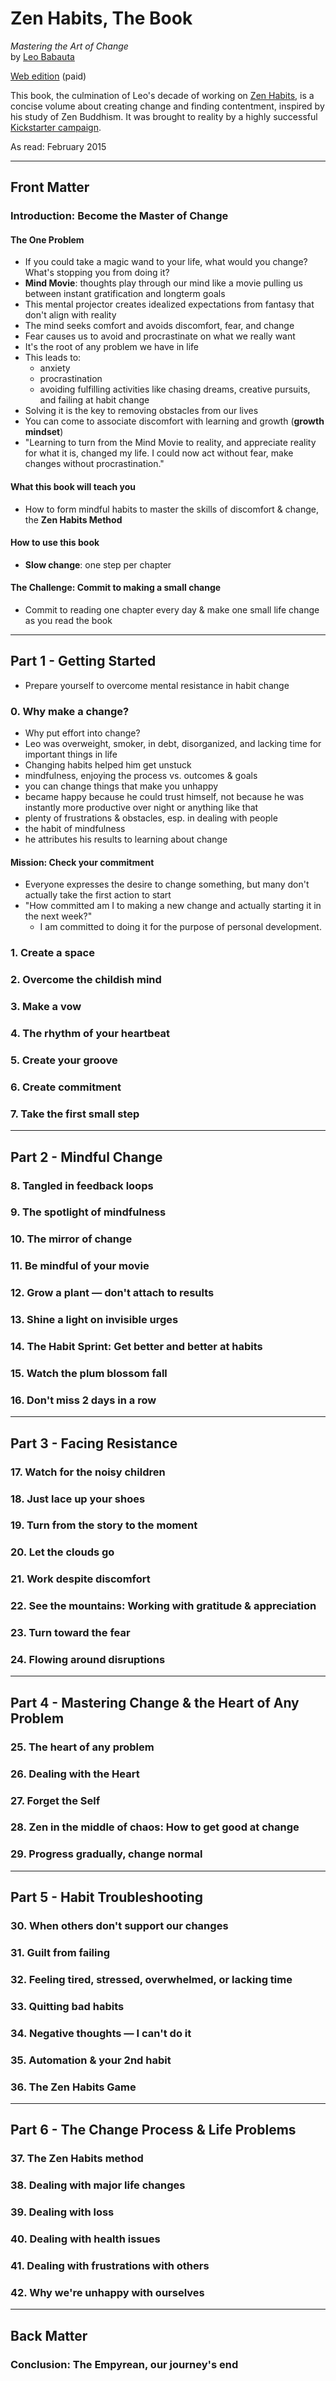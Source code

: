 # Zen Habits, The Book
*Mastering the Art of Change*<br>
by [Leo Babauta](http://leobabauta.com/)

[Web edition](http://zenhabitsbook.com/web-toc/) (paid)

This book, the culmination of Leo's decade of working on [Zen Habits](http://zenhabits.net/), is a concise volume about creating change and finding contentment, inspired by his study of Zen Buddhism.  It was brought to reality by a highly successful [Kickstarter campaign](https://www.kickstarter.com/projects/532372598/zenhabits).

As read: February 2015

---

## Front Matter

### Introduction: Become the Master of Change

#### The One Problem

- If you could take a magic wand to your life, what would you change?  What's stopping you from doing it?
- **Mind Movie**: thoughts play through our mind like a movie pulling us between instant gratification and longterm goals
- This mental projector creates idealized expectations from fantasy that don't align with reality
- The mind seeks comfort and avoids discomfort, fear, and change
- Fear causes us to avoid and procrastinate on what we really want
- It's the root of any problem we have in life
- This leads to:
  - anxiety
  - procrastination
  - avoiding fulfilling activities like chasing dreams, creative pursuits, and failing at habit change
- Solving it is the key to removing obstacles from our lives
- You can come to associate discomfort with learning and growth (**growth mindset**)
- "Learning to turn from the Mind Movie to reality, and appreciate reality for what it is, changed my life.  I could now act without fear, make changes without procrastination."

#### What this book will teach you

- How to form mindful habits to master the skills of discomfort & change, the **Zen Habits Method**

#### How to use this book

- **Slow change**: one step per chapter

#### The Challenge: Commit to making a small change

- Commit to reading one chapter every day & make one small life change as you read the book

---

## Part 1 - Getting Started

- Prepare yourself to overcome mental resistance in habit change

### 0. Why make a change?

- Why put effort into change?
- Leo was overweight, smoker, in debt, disorganized, and lacking time for important things in life
- Changing habits helped him get unstuck
- mindfulness, enjoying the process vs. outcomes & goals
- you can change things that make you unhappy
- became happy because he could trust himself, not because he was instantly more productive over night or anything like that
- plenty of frustrations & obstacles, esp. in dealing with people
- the habit of mindfulness
- he attributes his results to learning about change

#### Mission: Check your commitment

- Everyone expresses the desire to change something, but many don't actually take the first action to start
- "How committed am I to making a new change and actually starting it in the next week?"
  - I am committed to doing it for the purpose of personal development.

### 1. Create a space
### 2. Overcome the childish mind
### 3. Make a vow
### 4. The rhythm of your heartbeat
### 5. Create your groove
### 6. Create commitment
### 7. Take the first small step

---

## Part 2 - Mindful Change

### 8. Tangled in feedback loops
### 9. The spotlight of mindfulness
### 10. The mirror of change
### 11. Be mindful of your movie
### 12. Grow a plant — don't attach to results
### 13. Shine a light on invisible urges
### 14. The Habit Sprint: Get better and better at habits
### 15. Watch the plum blossom fall
### 16. Don't miss 2 days in a row

---

## Part 3 - Facing Resistance

### 17. Watch for the noisy children
### 18. Just lace up your shoes
### 19. Turn from the story to the moment
### 20. Let the clouds go
### 21. Work despite discomfort
### 22. See the mountains: Working with gratitude & appreciation
### 23. Turn toward the fear
### 24. Flowing around disruptions

---

## Part 4 - Mastering Change & the Heart of Any Problem

### 25. The heart of any problem
### 26. Dealing with the Heart
### 27. Forget the Self
### 28. Zen in the middle of chaos: How to get good at change
### 29. Progress gradually, change normal

---

## Part 5 - Habit Troubleshooting

### 30. When others don't support our changes
### 31. Guilt from failing
### 32. Feeling tired, stressed, overwhelmed, or lacking time
### 33. Quitting bad habits
### 34. Negative thoughts — I can't do it
### 35. Automation & your 2nd habit
### 36. The Zen Habits Game

---

## Part 6 - The Change Process & Life Problems

### 37. The Zen Habits method
### 38. Dealing with major life changes
### 39. Dealing with loss
### 40. Dealing with health issues
### 41. Dealing with frustrations with others
### 42. Why we're unhappy with ourselves

---

## Back Matter

### Conclusion: The Empyrean, our journey's end
